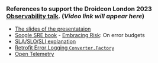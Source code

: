 ### References to support the Droidcon London 2023 [Observability talk](https://london.droidcon.com/josef-raska/). (*Video link will appear here*)

- [The slides of the presentataion](https://docs.google.com/presentation/d/1ZZMT4IXQQV5_fN-ESLX9egJrwSJivv7nCIYLfawTYfk/edit?usp=sharing)
- [Soogle SRE book](https://sre.google/sre-book/table-of-contents/) - [Embracing Risk](https://sre.google/sre-book/embracing-risk/): On error budgets
- [SLA/SLO/SLI explanation](https://www.atlassian.com/incident-management/kpis/sla-vs-slo-vs-sli)
- [Retrofit Error Logging `Converter.Factory`](https://github.com/jraska/github-client/blob/master/core/src/main/java/com/jraska/github/client/http/ErrorLoggingConverterFactory.kt)
- [Open Telemetry](https://opentelemetry.io/)
